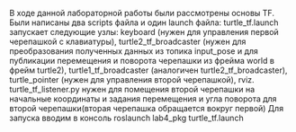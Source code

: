 В ходе данной лабораторной работы были рассмотрены основы TF. Были написаны два scripts файла и один launch файла: turtle_tf.launch запускает следующие узлы: keyboard (нужен для управления первой черепашкой с клавиатуры), turtle2_tf_broadcaster (нужен для преобразования полученных данных из топика input_pose и для публикации перемещения и поворота черепашки из фрейма world в фрейм turtle2), turtle1_tf_broadcaster (аналогичен turtle2_tf_broadcaster), turtle_pointer (нужен для управления второй черепашкой), rviz. turtle_tf_listener.py нужен для помещения второй черепашки на начальные координаты и задания перемещения и угла поворота для второй черепашки(вторая черепашка обращается вокруг первой) Для запуска вводим в консоль roslaunch lab4_pkg turtle_tf.launch
